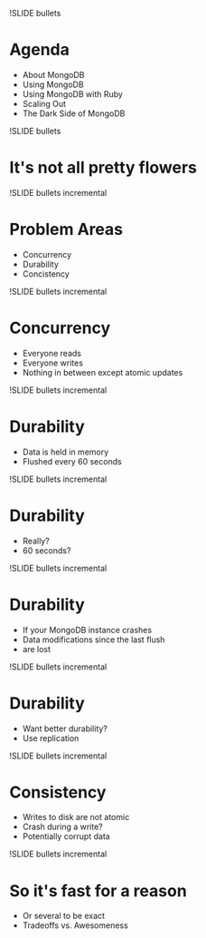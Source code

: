 !SLIDE bullets

# Agenda #

* About MongoDB
* Using MongoDB
* Using MongoDB with Ruby
* Scaling Out
* <span class="current">The Dark Side of MongoDB</span>

!SLIDE bullets

# It's not all pretty flowers #

!SLIDE bullets incremental

# Problem Areas #

* Concurrency
* Durability
* Concistency

!SLIDE bullets incremental

# Concurrency #

* Everyone reads
* Everyone writes
* Nothing in between except atomic updates

!SLIDE bullets incremental

# Durability #

* Data is held in memory
* Flushed every 60 seconds

!SLIDE bullets incremental

# Durability #

* Really?
* 60 seconds?

!SLIDE bullets incremental

# Durability #

* If your MongoDB instance crashes
* Data modifications since the last flush
* are lost

!SLIDE bullets incremental

# Durability #

* Want better durability?
* Use replication

!SLIDE bullets incremental

# Consistency #

* Writes to disk are not atomic
* Crash during a write?
* Potentially corrupt data

!SLIDE bullets incremental

# So it's fast for a reason #

* Or several to be exact
* Tradeoffs vs. Awesomeness